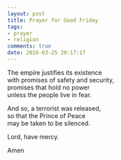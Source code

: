 ```yaml
---
layout: post
title: Prayer for Good Friday
tags:
- prayer
- religion
comments: true
date: 2016-03-25 20:17:17
---
```


The empire justifies its existence   
with promises of safety and security,  
promises that hold no power   
unless the people live in fear.

And so, a terrorist was released,  
so that the Prince of Peace  
may be taken to be silenced.

Lord, have mercy.

Amen
